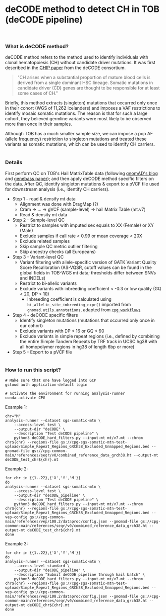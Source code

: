 # deCODE method to detect CH in TOB (deCODE pipeline)
<br>

### What is deCODE method?

deCODE method refers to the method used to identify individuals with clonal hematopoiesis (CH) without candidate driver mutations. It was first described in the [CHIP paper](https://ashpublications.org/blood/article/130/6/742/36791/Clonal-hematopoiesis-with-and-without-candidate) from the deCODE consortium. 
> "CH arises when a substantial proportion of mature blood cells is derived from a single dominant HSC lineage. Somatic mutations in candidate driver (CD) genes are thought to be responsible for at least some cases of CH."    

Briefly, this method extracts (singleton) mutations that occurred only once in their cohort (WGS of 11,262 Icelanders) and imposes a VAF restrictions to identify mosaic somatic mutations. The reason is that for such a large cohort, they believed germline variants were most likely to be observed more than once in their samples. 
 
Although TOB has a much smaller sample size, we can impose a pop AF (allele frequency) restriction to singleton mutations and treated these variants as somatic mutations, which can be used to identify CH carriers.
<br><br>

### Details

First perform QC on TOB's Hail MatrixTable data (following [gnomAD's blog](https://gnomad.broadinstitute.org/news/2020-10-gnomad-v3-1-new-content-methods-annotations-and-data-availability/) and [genebass paper](https://www.sciencedirect.com/science/article/pii/S2666979X22001100?via%3Dihub)); and then apply deCODE method specific filters on the data. After QC, identify singleton mutations & export to a pVCF file used for downstream analysis (i.e., identify CH carriers).

* Step 1 - read & densify mt data
    * Alignment was done with DragMap (?)
    * Cram -> ... -> gVCF (sample-level) -> hail Matrix Table (mt.v7)
    * Read & density mt data 
* Step 2 - Sample-level QC
    * Restrict to samples with imputed sex equals to XX (Female) or XY (Male)
    * Exclude samples if call rate < 0.99 or mean coverage < 20X
    * Exclude related samples
    * Skip sample QC metric outlier filtering
    * Skip ancestry checks (all Europeans)
* Step 3 - Variant-level QC
    * Variant filtering with allele-specific version of GATK Variant Quality Score Recalibration (AS-VQSR, cutoff values can be found in the global fields in TOB-WGS mt data; thresholds differ between SNVs and INDELs)
    * Restrict to bi-allelic variants 
    * Exclude variants with inbreeding coefficient < -0.3 or low quality (GQ < 20, DP < 10)
        * Inbreeding coefficient is calculated using `bi_allelic_site_inbreeding_expr()` imported from `gnomad.utils.annotations`, adapted from [`cpg_workflows`](https://github.com/populationgenomics/production-pipelines/blob/main/cpg_workflows/large_cohort/frequencies.py)
* Step 4 - deCODE specific filters
    * Identify singleton mutations (mutations that occurred only once in our cohort)
    * Exclude variants with DP < 16 or GQ < 90
    * Exclude variants in simple repeat regions (i.e., defined by combining the entire Simple Tandem Repeats by TRF track in UCSC hg38 with all homopolymer regions in hg38 of length 6bp or more)
* Step 5 - Export to a pVCF file
<br><br>

### How to run this script?

```
# Make sure that one have logged into GCP
gcloud auth application-default login

# activate the environment for running analysis-runner
conda activate CPG
```

Example 1:
```
chr="M"
analysis-runner --dataset sgs-somatic-mtn \
    --access-level test \
    --output-dir "deCODE" \
    --description "Test deCODE pipeline" \
    python3 deCODE_hard_filters.py --input-mt mt/v7.mt --chrom chr${chr} --regions-file gs://cpg-sgs-somatic-mtn-test-upload/Simple_Repeat_Regions_GRCh38_Excluded_Unmapped_Regions.bed --gnomad-file gs://cpg-common-main/references/seqr/v0/combined_reference_data_grch38.ht --output-mt deCODE_test_chr${chr}.mt
```    

Example 2:
```
for chr in {{1..22},{'X','Y','M'}}
do
analysis-runner --dataset sgs-somatic-mtn \
    --access-level test \
    --output-dir "deCODE_pipeline" \
    --description "Test deCODE pipeline" \
    python3 deCODE_hard_filters.py --input-mt mt/v7.mt --chrom chr${chr} --regions-file gs://cpg-sgs-somatic-mtn-test-upload/Simple_Repeat_Regions_GRCh38_Excluded_Unmapped_Regions.bed --vep-config gs://cpg-common-main/references/vep/108.2/dataproc/config.json --gnomad-file gs://cpg-common-main/references/seqr/v0/combined_reference_data_grch38.ht --output-mt deCODE_test_chr${chr}.mt
done
```

Example 3:
```
for chr in {{1..22},{'X','Y','M'}}
do
analysis-runner --dataset sgs-somatic-mtn \
    --access-level standard \
    --output-dir "deCODE_pipeline" \
    --description "Submit deCODE pipeline through hail batch" \
    python3 deCODE_hard_filters.py --input-mt mt/v7.mt --chrom chr${chr} --regions-file gs://cpg-sgs-somatic-mtn-test-upload/Simple_Repeat_Regions_GRCh38_Excluded_Unmapped_Regions.bed --vep-config gs://cpg-common-main/references/vep/108.2/dataproc/config.json --gnomad-file gs://cpg-common-main/references/seqr/v0/combined_reference_data_grch38.ht --output-mt deCODE_chr${chr}.mt
done
```
